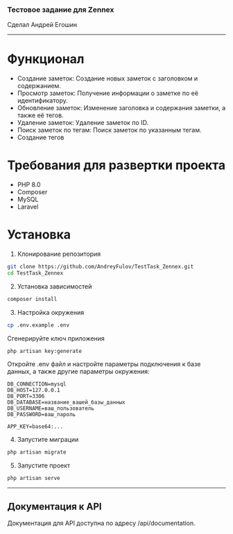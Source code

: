 ### Тестовое задание для Zennex

Сделал Андрей Егошин

____

# Функционал
+ Создание заметок: Создание новых заметок с заголовком и содержанием.
+ Просмотр заметок: Получение информации о заметке по её идентификатору.
+ Обновление заметок: Изменение заголовка и содержания заметки, а также её тегов.
+ Удаление заметок: Удаление заметок по ID.
+ Поиск заметок по тегам: Поиск заметок по указанным тегам.
+ Создание тегов

# Требования для развертки проекта

+ PHP 8.0
+ Composer
+ MySQL
+ Laravel

# Установка

1. Клонирование репозитория

```bash
git clone https://github.com/AndreyFulov/TestTask_Zennex.git
cd TestTask_Zennex
```

2. Установка зависимостей

```bash
composer install
```

3. Настройка окружения
```bash
cp .env.example .env
```

Сгенерируйте ключ приложения
```bash
php artisan key:generate
```
Откройте .env файл и настройте параметры подключения к базе данных, а также другие параметры окружения:

```env
DB_CONNECTION=mysql
DB_HOST=127.0.0.1
DB_PORT=3306
DB_DATABASE=название_вашей_базы_данных
DB_USERNAME=ваш_пользователь
DB_PASSWORD=ваш_пароль

APP_KEY=base64:...
```

4. Запустите миграции
```bash
php artisan migrate
```

5. Запустите проект
```bash
php artisan serve
```

____

## Документация к API
Документация для API доступна по адресу /api/documentation.
